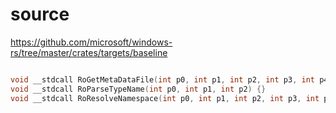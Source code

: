 # source

<https://github.com/microsoft/windows-rs/tree/master/crates/targets/baseline>

```c

void __stdcall RoGetMetaDataFile(int p0, int p1, int p2, int p3, int p4) {}
void __stdcall RoParseTypeName(int p0, int p1, int p2) {}
void __stdcall RoResolveNamespace(int p0, int p1, int p2, int p3, int p4, int p5, int p6, int p7) {}

```
